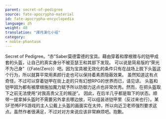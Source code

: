 ```yaml
---
parent: secret-of-pedigree
source: fate-apocrypha-material
id: fate-apocrypha-encyclopedia
language: zh
weight: 48
translation: "譯月漢化小组"
category:
- noble-phantasm
---
```


Secret of Pedigree。“赤”Saber莫德雷德的宝具。藉由穿着和摩根赠与的铠甲成套的头盔，让自己的真实身分不被亚瑟王和其部下发现。
可以说是简易版的“荣光不为己身”（《Fate/Zero》）吧。因为宝具被无效化的条件只有在战场上脱下头盔这个行为，所以就算平常用素颜行走也可以保持着素质隐蔽效果。
虽然知道这有点奇怪，不过可以穿着铠甲在街上走的只有幻想RPG的世界而已，请见谅。
头盔和铠甲因为都有被摩根施加魔力赋予所以防御力这点也非常优秀。然而，在把头盔取下之前无法使用“对我高贵父王的叛逆”。
因此，在后半几乎都是取下的状态。顺带一提拿掉头盔时不需要另外拿去哪边放，可以组装进铠甲里（反过来也行）。某SF恐怖FPS游戏的主人公戴上头盔的画面实在太帅，所以向近卫老师强烈要求这点。虽然作者很满足，不过对对方来说应该非常麻烦吧。抱歉。
